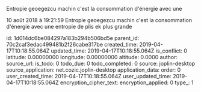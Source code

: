 Entropie geoegezcu machin c\'est la consommation d\'énergie avec une

10 août 2018 à 19:21:59
Entropie geoegezcu machin c\'est la consommation d\'énergie avec une
entropie de plis ek plus grande


id: 1d014dc6be084297a183b294b506bd5e
parent_id: 70c2caf3edac499481b2f26cabe317be
created_time: 2019-04-17T10:18:55.064Z
updated_time: 2019-04-17T10:18:55.064Z
is_conflict: 0
latitude: 0.00000000
longitude: 0.00000000
altitude: 0.0000
author: 
source_url: 
is_todo: 0
todo_due: 0
todo_completed: 0
source: joplin-desktop
source_application: net.cozic.joplin-desktop
application_data: 
order: 0
user_created_time: 2019-04-17T10:18:55.064Z
user_updated_time: 2019-04-17T10:18:55.064Z
encryption_cipher_text: 
encryption_applied: 0
type_: 1